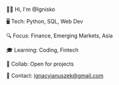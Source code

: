 👋🏼 Hi, I'm @Ignisko

🖥️ Tech: Python, SQL, Web Dev

🔍 Focus: Finance, Emerging Markets, Asia

🎓 Learning: Coding, Fintech

🤝 Collab: Open for projects

📧 Contact: ignacyjanuszek@gmail.com
